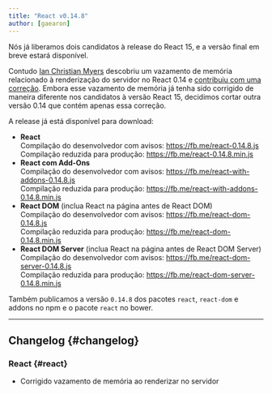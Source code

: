 ```yaml
---
title: "React v0.14.8"
author: [gaearon]
---
```


Nós já liberamos dois candidatos à release do React 15, e a versão final em breve estará disponível.

Contudo [Ian Christian Myers](https://github.com/iancmyers) descobriu um vazamento de memória relacionado à renderização do servidor no React 0.14 e [contribuiu com uma correção](https://github.com/facebook/react/pull/6060). Embora esse vazamento de memória já tenha sido corrigido de maneira diferente nos candidatos à versão React 15, decidimos cortar outra versão 0.14 que contém apenas essa correção.

A release já está disponível para download:

* **React**  
  Compilação do desenvolvedor com avisos: <https://fb.me/react-0.14.8.js>  
  Compilação reduzida para produção: <https://fb.me/react-0.14.8.min.js>  
* **React com Add-Ons**  
  Compilação do desenvolvedor com avisos: <https://fb.me/react-with-addons-0.14.8.js>  
  Compilação reduzida para produção: <https://fb.me/react-with-addons-0.14.8.min.js>  
* **React DOM** (inclua React na página antes de React DOM)  
  Compilação do desenvolvedor com avisos: <https://fb.me/react-dom-0.14.8.js>  
  Compilação reduzida para produção: <https://fb.me/react-dom-0.14.8.min.js>  
* **React DOM Server** (inclua React na página antes de React DOM Server)  
  Compilação do desenvolvedor com avisos: <https://fb.me/react-dom-server-0.14.8.js>  
  Compilação reduzida para produção: <https://fb.me/react-dom-server-0.14.8.min.js>

Também publicamos a versão `0.14.8` dos pacotes `react`, `react-dom` e addons no npm e o pacote `react` no bower.

- - -

## Changelog {#changelog}

### React {#react}
- Corrigido vazamento de memória ao renderizar no servidor
